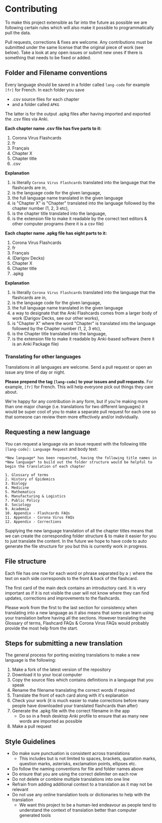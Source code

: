 # Contributing
To make this project extensible as far into the future as possible we are following certain rules which will also make it possible to programmatically pull the data.

Pull requests, corrections & fixes are welcome. Any contributions must be submitted under the same license that the original piece of work (see below). Take a look at any open issues or submit new ones if there is something that needs to be fixed or added.

## Folder and Filename conventions
Every language should be saved in a folder called `lang-code` for example `[fr]` for French. In each folder you save
- .csv source files for each chapter
- and a folder called `APKG`

The latter is for the output .apkg files after having imported and exported the .csv files via Anki.

**Each chapter name .csv file has five parts to it:**
1. Corona Virus Flashcards
2. fr
3. Français
4. Chapter X
5. Chapter title
6. .csv

**Explanation**
1. is literally `Corona Virus Flashcards` translated into the language that the flashcards are in,
2. is the language code for the given language,
3. the full language name translated in the given language
4. is "Chapter X" is "Chapter" translated into the language followed by the chapter number (1, 2, 3 etc),
5. is the chapter title translated into the language,
6. is the extension file to make it readable by the correct text editors & other computer programs (here it is a csv file)

**Each chapter name .apkg file has eight parts to it:**
1. Corona Virus Flashcards
2. fr
3. Français
4. (Darigov Decks)
5. Chapter X
6. Chapter title
7. .apkg

**Explanation**
1. is literally `Corona Virus Flashcards` translated into the language that the flashcards are in,
2. is the language code for the given language,
3. the full language name translated in the given language
4. a way to designate that the Anki Flashcards comes from a larger body of work (Darigov Decks, see our other works),
5. is "Chapter X" where the word "Chapter" is translated into the language followed by the Chapter number (1, 2, 3 etc),
6. is the Chapter title translated into the language,
7. is the extension file to make it readable by Anki-based software (here it is an Anki Package file)


### Translating for other languages
Translations in all languages are welcome. Send a pull request or open an issue any time of day or night.

**Please prepend the tag `[lang-code]` to your issues and pull requests.** For example, `[fr]` for French. This will help everyone pick out things they care about.

We're happy for any contribution in any form, but if you're making more than one major change (i.e. translations for two different languages) it would be super cool of you to make a separate pull request for each one so that someone can review them more effectively and/or individually.

## Requesting a new language
You can request a language via an issue request with the following title `[lang-code]: Language Request` and body text:

```
*New language* has been requested, having the following title names in *New language* to build out the folder structure would be helpful to begin the translation of each chapter

1. Glossary of terms
2. History of Epidemics
3. Biology
4. Medicine
5. Mathematics
6. Manufacturing & Logistics
7. Public Policy
8. Sociology
9. Academia
10. Appendix - Flashcards FAQs
11. Appendix - Corona Virus FAQs
12. Appendix - Corrections
```

Supplying the new language translation of all the chapter titles means that we can create the corresponding folder structure & to make it easier for you to just translate the content. In the future we hope to have code to auto generate the file structure for you but this is currently work in progress.

## File structure
Each file has one row for each word or phrase separated by a `|` where the text on each side corresponds to the front & back of the flashcard.

The first card of the main deck contains an introductory card. It is very important as if it is not visible the user will not know where they can find updates, corrections and improvements to the flashcards.

Please work from the first to the last section for consistency when translating into a new language as it also means that some can learn using your translation before having all the sections. However translating the Glossary of terms, Flashcard FAQs & Corona Virus FAQs would probably provide the most help from the start.

## Steps for submitting a new translation
The general process for porting existing translations to make a new language is the following:
1. Make a fork of the latest version of the repository
2. Download it to your local computer
3. Copy the source files which contains definitions in a language that you speak
4. Rename the filename translating the correct words if required
5. Translate the front of each card along with it's explanation
6. Check your work (it is much easier to make corrections before many people have downloaded your translated flashcards than after)
7. Generate the .apkg file with the correct filename in the app
    - Do so in a fresh desktop Anki profile to ensure that as many new words are imported as possible
8. Make a pull request

## Style Guidelines
- Do make sure punctuation is consistent across translations
    - This includes but is not limited to spaces, brackets, quotation marks, question marks, asterisks, exclamation points, ellipses etc.
- Do follow the naming conventions for file and folder names above
- Do ensure that you are using the correct delimiter on each row
- Do not delete or combine multiple translations into one line
- Refrain from adding additional context to a translation as it may not be relevant
- Do not use any online translation tools or dictionaries to help with the translation
    - We want this project to be a human-led endeavour as people tend to understand the context of translation better than computer generated tools
